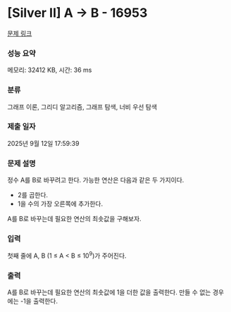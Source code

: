# [Silver II] A → B - 16953 

[문제 링크](https://www.acmicpc.net/problem/16953) 

### 성능 요약

메모리: 32412 KB, 시간: 36 ms

### 분류

그래프 이론, 그리디 알고리즘, 그래프 탐색, 너비 우선 탐색

### 제출 일자

2025년 9월 12일 17:59:39

### 문제 설명

<p>정수 A를 B로 바꾸려고 한다. 가능한 연산은 다음과 같은 두 가지이다.</p>

<ul>
	<li>2를 곱한다.</li>
	<li>1을 수의 가장 오른쪽에 추가한다. </li>
</ul>

<p>A를 B로 바꾸는데 필요한 연산의 최솟값을 구해보자.</p>

### 입력 

 <p>첫째 줄에 A, B (1 ≤ A < B ≤ 10<sup>9</sup>)가 주어진다.</p>

### 출력 

 <p>A를 B로 바꾸는데 필요한 연산의 최솟값에 1을 더한 값을 출력한다. 만들 수 없는 경우에는 -1을 출력한다.</p>

